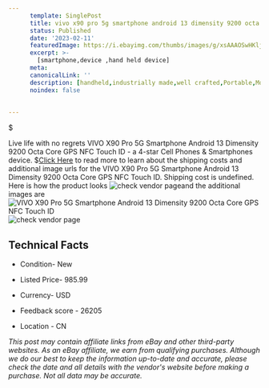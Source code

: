 ```yaml
---
      template: SinglePost
      title: vivo x90 pro 5g smartphone android 13 dimensity 9200 octa core gps nfc touch id
      status: Published
      date: '2023-02-11'
      featuredImage: https://i.ebayimg.com/thumbs/images/g/xsAAAOSwHKljgX~1/s-l225.jpg
      excerpt: >-
        [smartphone,device ,hand held device]
      meta:
      canonicalLink: ''
      description: [handheld,industrially made,well crafted,Portable,Mobile,Compact,Convenient,Lightweight,Maneuverable,Man-portable,Miniature,Carriable,Hand-held,Light,Holdable,Transportable,Mobile device,Pocket-sized,On-the-go,Wireless,Cordless,Compact size,Convenient size, smartphone,device ,hand held device]
      noindex: false
      
        
---
```

$

Live life with no regrets VIVO X90 Pro 5G Smartphone Android 13 Dimensity 9200 Octa Core GPS NFC Touch ID - a 4-star Cell Phones & Smartphones device.
$[Click Here](https://www.ebay.com/itm/175505453958?hash=item28dcf0b386%3Ag%3AxsAAAOSwHKljgX%7E1&mkevt=1&mkcid=1&mkrid=711-53200-19255-0&campid=%253CePNCampaignId%253E&customid=%253CreferenceId%253E&toolid=10049) to read more to learn about the shipping costs and additional image urls for the VIVO X90 Pro 5G Smartphone Android 13 Dimensity 9200 Octa Core GPS NFC Touch ID. Shipping cost is undefined. Here is how the product looks ![check vendor page](https://i.ebayimg.com/thumbs/images/g/xsAAAOSwHKljgX~1/s-l225.jpg)and the additional images are![VIVO X90 Pro 5G Smartphone Android 13 Dimensity 9200 Octa Core GPS NFC Touch ID](https://i.ebayimg.com/images/g/xsAAAOSwHKljgX~1/s-l960.jpg)![check vendor page](https://origin-galleryplus.ebayimg.com/ws/web/175505453958_2_0_1/225x225.jpg,https://origin-galleryplus.ebayimg.com/ws/web/175505453958_3_0_1/225x225.jpg,https://origin-galleryplus.ebayimg.com/ws/web/175505453958_4_0_1/225x225.jpg,https://origin-galleryplus.ebayimg.com/ws/web/175505453958_5_0_1/225x225.jpg,https://origin-galleryplus.ebayimg.com/ws/web/175505453958_6_0_1/225x225.jpg,https://origin-galleryplus.ebayimg.com/ws/web/175505453958_7_0_1/225x225.jpg)



 ## Technical Facts 



     
      

 - Condition- New 


      

 - Listed Price- 985.99 


      

 - Currency- USD 


      

 - Feedback score - 26205 


      

 - Location - CN 


      
      

 *_This post may contain affiliate links from eBay and other third-party websites. As an eBay affiliate, we earn from qualifying purchases. Although we do our best to keep the information up-to-date and accurate, please check the date and all details with the vendor's website before making a purchase. Not all data may be accurate._*






